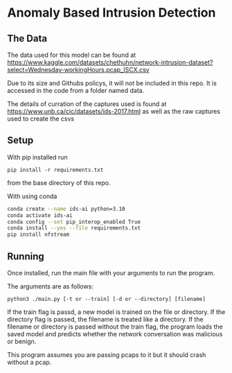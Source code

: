 # Anomaly Based Intrusion Detection

## The Data

The data used for this model can be found at <https://www.kaggle.com/datasets/chethuhn/network-intrusion-dataset?select=Wednesday-workingHours.pcap_ISCX.csv>

Due to its size and Githubs policys, it will not be included in this repo. It is accessed in the code from a folder named data.

The details of curration of the captures used is found at <https://www.unb.ca/cic/datasets/ids-2017.html> as well as the raw captures used to create the csvs

## Setup

With pip installed run

`pip install -r requirements.txt`

from the base directory of this repo.

With using conda

```sh
conda create --name ids-ai python=3.10
conda activate ids-ai
conda config --set pip_interop_enabled True
conda install --yes --file requirements.txt
pip install nfstream
```

## Running

Once installed, run the main file with your arguments to run the program.

The arguments are as follows:

`python3 ./main.py [-t or --train] [-d or --directory] [filename]`

If the train flag is passd, a new model is trained on the file or directory.
If the directory flag is passed, the filename is treated like a directory.
If the filename or directory is passed without the train flag, the program
loads the saved model and predicts whether the network conversation was
malicious or benign.

This program assumes you are passing pcaps to it but it should crash without a pcap.
